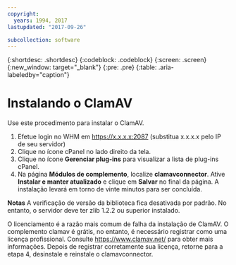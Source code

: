 ```yaml
---
copyright:
  years: 1994, 2017
lastupdated: "2017-09-26"

subcollection: software
---
```

{:shortdesc: .shortdesc}
{:codeblock: .codeblock}
{:screen: .screen}
{:new_window: target="_blank"}
{:pre: .pre}
{:table: .aria-labeledby="caption"}

# Instalando o ClamAV

Use este procedimento para instalar o ClamAV.

1. Efetue login no WHM em https://x.x.x.x:2087 (substitua x.x.x.x pelo IP de seu servidor)
2. Clique no ícone cPanel no lado direito da tela.
3. Clique no ícone **Gerenciar plug-ins** para visualizar a lista de plug-ins cPanel.
4. Na página **Módulos de complemento**, localize **clamavconnector**. Ative **Instalar e manter atualizado** e clique em **Salvar** no final da página.
A instalação levará em torno de vinte minutos para ser concluída.

**Notas**
A verificação de versão da biblioteca fica desativada por padrão. No entanto, o servidor deve ter zlib 1.2.2 ou superior instalado.

O licenciamento é a razão mais comum de falha da instalação de ClamAV. O complemento clamav é grátis, no entanto, é necessário registrar como uma licença profissional. Consulte https://www.clamav.net/ para obter mais informações. Depois de registrar corretamente sua licença, retorne para a etapa 4, desinstale e reinstale o clamavconnector.
